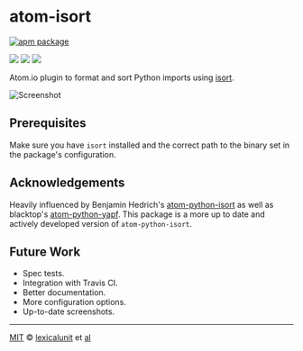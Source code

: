 # atom-isort

[![apm package][apm-ver-link]][releases]
<!-- [![][travis-ci-badge]][travis-ci] -->
[![][david-badge]][david]
[![][dl-badge]][apm-pkg-link]
[![][mit-badge]][mit]

Atom.io plugin to format and sort Python imports using [isort](https://github.com/timothycrosley/isort).

![Screenshot](https://raw.githubusercontent.com/lexicalunit/atom-isort/master/example_sorting.gif)

## Prerequisites

Make sure you have `isort` installed and the correct path to the binary set in the package's configuration.

## Acknowledgements

Heavily influenced by Benjamin Hedrich's [atom-python-isort](https://github.com/bh/atom-python-isort) as well as blacktop's [atom-python-yapf](https://github.com/blacktop/atom-python-yapf). This package is a more up to date and actively developed version of `atom-python-isort`.

## Future Work

- Spec tests.
- Integration with Travis CI.
- Better documentation.
- More configuration options.
- Up-to-date screenshots.

---

[MIT][mit] © [lexicalunit][author] et [al][contributors]

[mit]:              http://opensource.org/licenses/MIT
[author]:           http://github.com/lexicalunit
[contributors]:     https://github.com/lexicalunit/atom-isort/graphs/contributors
[releases]:         https://github.com/lexicalunit/atom-isort/releases
[mit-badge]:        https://img.shields.io/apm/l/atom-isort.svg
[apm-pkg-link]:     https://atom.io/packages/atom-isort
[apm-ver-link]:     https://img.shields.io/apm/v/atom-isort.svg
[dl-badge]:         http://img.shields.io/apm/dm/atom-isort.svg
<!-- [travis-ci-badge]:  https://travis-ci.org/lexicalunit/atom-isort.svg?branch=master -->
<!-- [travis-ci]:        https://travis-ci.org/lexicalunit/atom-isort -->
[david-badge]:      https://david-dm.org/lexicalunit/atom-isort.svg
[david]:            https://david-dm.org/lexicalunit/atom-isort
